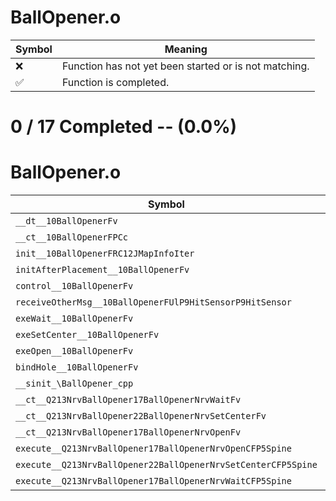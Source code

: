 # BallOpener.o
| Symbol | Meaning 
| ------------- | ------------- 
| :x: | Function has not yet been started or is not matching. 
| :white_check_mark: | Function is completed. 


# 0 / 17 Completed -- (0.0%)
# BallOpener.o
| Symbol | Decompiled? |
| ------------- | ------------- |
| `__dt__10BallOpenerFv` | :x: |
| `__ct__10BallOpenerFPCc` | :x: |
| `init__10BallOpenerFRC12JMapInfoIter` | :x: |
| `initAfterPlacement__10BallOpenerFv` | :x: |
| `control__10BallOpenerFv` | :x: |
| `receiveOtherMsg__10BallOpenerFUlP9HitSensorP9HitSensor` | :x: |
| `exeWait__10BallOpenerFv` | :x: |
| `exeSetCenter__10BallOpenerFv` | :x: |
| `exeOpen__10BallOpenerFv` | :x: |
| `bindHole__10BallOpenerFv` | :x: |
| `__sinit_\BallOpener_cpp` | :x: |
| `__ct__Q213NrvBallOpener17BallOpenerNrvWaitFv` | :x: |
| `__ct__Q213NrvBallOpener22BallOpenerNrvSetCenterFv` | :x: |
| `__ct__Q213NrvBallOpener17BallOpenerNrvOpenFv` | :x: |
| `execute__Q213NrvBallOpener17BallOpenerNrvOpenCFP5Spine` | :x: |
| `execute__Q213NrvBallOpener22BallOpenerNrvSetCenterCFP5Spine` | :x: |
| `execute__Q213NrvBallOpener17BallOpenerNrvWaitCFP5Spine` | :x: |

